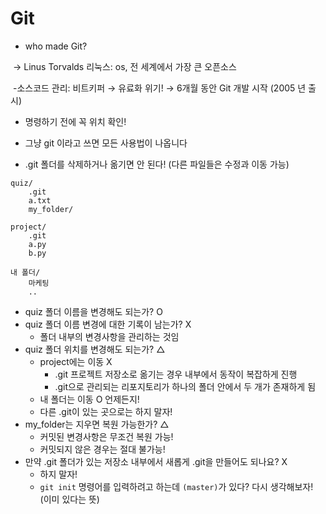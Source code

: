 # Git

- who made Git?

​	→ Linus Torvalds 리눅스: os, 전 세계에서 가장 큰 오픈소스

​	-소스코드 관리: 비트키퍼 → 유료화 위기! → 6개월 동안 Git 개발 시작 (2005	년 출시)



- 명령하기 전에 꼭 위치 확인!

- 그냥 git 이라고 쓰면 모든 사용법이 나옵니다

- .git 폴더를 삭제하거나 옮기면 안 된다! (다른 파일들은 수정과 이동 가능)

```
quiz/
	.git
	a.txt
	my_folder/
	
project/
	.git
	a.py
	b.py
	
내 폴더/
	마케팅
	..
```

- quiz 폴더 이름을 변경해도 되는가? O
- quiz 폴더 이름 변경에 대한 기록이 남는가? X
  - 폴더 내부의 변경사항을 관리하는 것임
- quiz 폴더 위치를 변경해도 되는가? △
  - project에는 이동 X
    - .git 프로젝트 저장소로 옮기는 경우 내부에서 동작이 복잡하게 진행
    - .git으로 관리되는 리포지토리가 하나의 폴더 안에서 두 개가 존재하게 됨
  - 내 폴더는 이동 O 언제든지!
  - 다른 .git이 있는 곳으로는 하지 말자!
- my_folder는 지우면 복원 가능한가? △
  - 커밋된 변경사항은 무조건 복원 가능!
  - 커밋되지 않은 경우는 절대 불가능!
- 만약 .git 폴더가 있는 저장소 내부에서 새롭게 .git을 만들어도 되나요? X
  - 하지 말자!
  - `git init` 명령어를 입력하려고 하는데 `(master)`가 있다? 다시 생각해보자! (이미 있다는 뜻)